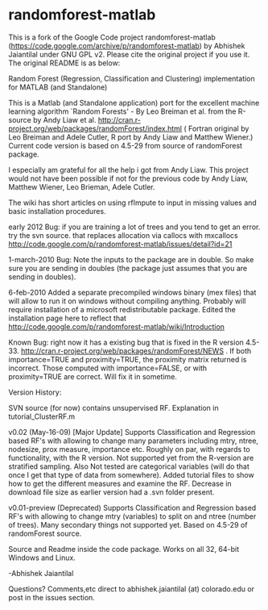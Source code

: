 # randomforest-matlab
This is a fork of the Google Code project randomforest-matlab (https://code.google.com/archive/p/randomforest-matlab) by Abhishek Jaiantilal under GNU GPL v2. Please cite the original project if you use it. The original README is as below:


Random Forest (Regression, Classification and Clustering) implementation for MATLAB (and Standalone)

This is a Matlab (and Standalone application) port for the excellent machine learning algorithm `Random Forests' - By Leo Breiman et al. from the R-source by Andy Liaw et al. http://cran.r-project.org/web/packages/randomForest/index.html ( Fortran original by Leo Breiman and Adele Cutler, R port by Andy Liaw and Matthew Wiener.) Current code version is based on 4.5-29 from source of randomForest package.

I especially am grateful for all the help i got from Andy Liaw. This project would not have been possible if not for the previous code by Andy Liaw, Matthew Wiener, Leo Brieman, Adele Cutler.

The wiki has short articles on using rfImpute to input in missing values and basic installation procedures.

early 2012 Bug: if you are training a lot of trees and you tend to get an error. try the svn source. that replaces allocation via callocs with mxcallocs http://code.google.com/p/randomforest-matlab/issues/detail?id=21

1-march-2010 Bug: Note the inputs to the package are in double. So make sure you are sending in doubles (the package just assumes that you are sending in doubles).

6-feb-2010 Added a separate precompiled windows binary (mex files) that will allow to run it on windows without compiling anything. Probably will require installation of a microsoft redistributable package. Edited the installation page here to reflect that http://code.google.com/p/randomforest-matlab/wiki/Introduction

Known Bug: right now it has a existing bug that is fixed in the R version 4.5-33. http://cran.r-project.org/web/packages/randomForest/NEWS . If both importance=TRUE and proximity=TRUE, the proximity matrix returned is incorrect. Those computed with importance=FALSE, or with proximity=TRUE are correct. Will fix it in sometime.

Version History:

SVN source (for now) contains unsupervised RF. Explanation in tutorial_ClusterRF.m

v0.02 (May-16-09) [Major Update] Supports Classification and Regression based RF's with allowing to change many parameters including mtry, ntree, nodesize, prox measure, importance etc. Roughly on par, with regards to functionality, with the R version. Not supported yet from the R-version are stratified sampling. Also Not tested are categorical variables (will do that once I get that type of data from somewhere). Added tutorial files to show how to get the different measures and examine the RF. Decrease in download file size as earlier version had a .svn folder present.

v0.01-preview (Deprecated) Supports Classification and Regression based RF's with allowing to change mtry (variables) to split on and ntree (number of trees). Many secondary things not supported yet. Based on 4.5-29 of randomForest source.

Source and Readme inside the code package. Works on all 32, 64-bit Windows and Linux.

-Abhishek Jaiantilal

Questions? Comments,etc direct to abhishek.jaiantilal (at) colorado.edu or post in the issues section.
